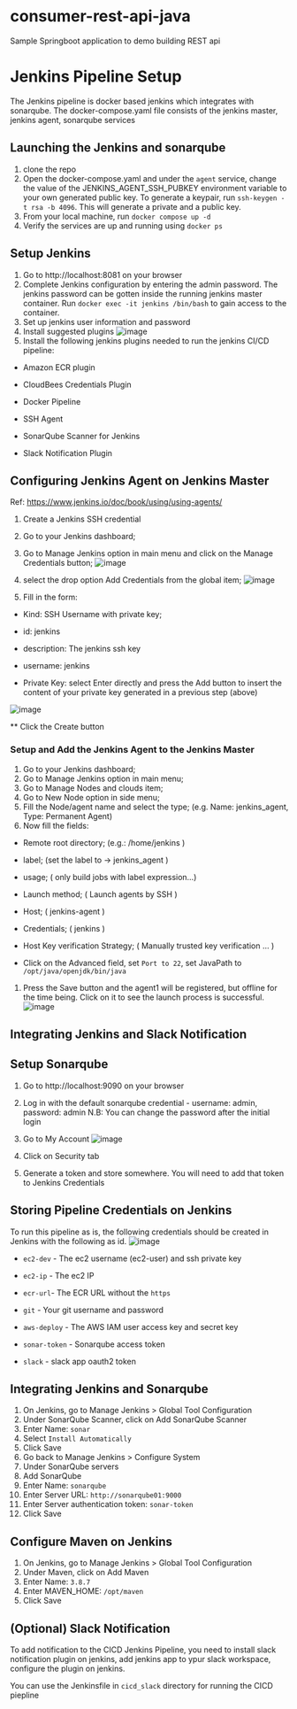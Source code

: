 # consumer-rest-api-java
Sample Springboot application to demo building REST api

# Jenkins Pipeline Setup
The Jenkins pipeline is docker based jenkins which integrates with sonarqube.
The docker-compose.yaml file consists of the jenkins master, jenkins agent, sonarqube services

## Launching the Jenkins and sonarqube
1. clone the repo
1. Open the docker-compose.yaml and under the `agent` service, change the value of the JENKINS_AGENT_SSH_PUBKEY environment variable to your own generated public key.
To generate a keypair, run `ssh-keygen -t rsa -b 4096`. This will generate a private and a public key. 
1. From your local machine, run `docker compose up -d`
1. Verify the services are up and running using `docker ps`

## Setup Jenkins
1. Go to http://localhost:8081 on your browser
1. Complete Jenkins configuration by entering the admin password.
The jenkins password can be gotten inside the running jenkins master container. Run `docker exec -it jenkins /bin/bash` to gain access to the container.
1. Set up jenkins user information and password
1. Install suggested plugins
![image](https://github.com/tosicky/consume-rest-api-java/assets/14918937/f3412bdf-c970-44f1-9b1c-0c54954f6876)
1. Install the following jenkins plugins needed to run the jenkins CI/CD pipeline:

  * Amazon ECR plugin

  * CloudBees Credentials Plugin

  * Docker Pipeline

  * SSH Agent

  * SonarQube Scanner for Jenkins

  * Slack Notification Plugin

## Configuring Jenkins Agent on Jenkins Master
Ref: https://www.jenkins.io/doc/book/using/using-agents/
1. Create a Jenkins SSH credential
1. Go to your Jenkins dashboard;
1. Go to Manage Jenkins option in main menu and click on the Manage Credentials button;
![image](https://github.com/tosicky/consume-rest-api-java/assets/14918937/5b7d5003-4243-4d68-b77a-7ee2bb143d48)

1. select the drop option Add Credentials from the global item;
![image](https://github.com/tosicky/consume-rest-api-java/assets/14918937/2897b332-52bf-4200-845b-934dd860f8c1)

1. Fill in the form:

  * Kind: SSH Username with private key;

  * id: jenkins

  * description: The jenkins ssh key

  * username: jenkins

  * Private Key: select Enter directly and press the Add button to insert the content of your private key generated in a previous step (above)

![image](https://github.com/tosicky/consume-rest-api-java/assets/14918937/9fcec328-1421-4062-9287-eb8427d52176)

** Click the Create button 

### Setup and Add the Jenkins Agent to the Jenkins Master
1. Go to your Jenkins dashboard;
1. Go to Manage Jenkins option in main menu;
1. Go to Manage Nodes and clouds item;
1. Go to New Node option in side menu;
1. Fill the Node/agent name and select the type; (e.g. Name: jenkins_agent, Type: Permanent Agent)
1. Now fill the fields:

  * Remote root directory; (e.g.: /home/jenkins )

  * label; (set the label to -> jenkins_agent )

  * usage; ( only build jobs with label expression…​)

  * Launch method; ( Launch agents by SSH )

  * Host; ( jenkins-agent )

  * Credentials; ( jenkins )

  * Host Key verification Strategy; ( Manually trusted key verification …​ )

  * Click on the Advanced field, set `Port to 22`, set JavaPath to `/opt/java/openjdk/bin/java`

1. Press the Save button and the agent1 will be registered, but offline for the time being. Click on it to see the launch process is successful.
![image](https://github.com/tosicky/consume-rest-api-java/assets/14918937/68307d60-3475-4979-98a6-d4ff1f607de9)


## Integrating Jenkins and Slack Notification

## Setup Sonarqube
1. Go to http://localhost:9090 on your browser
1. Log in with the default sonarqube credential - username: admin, password: admin 
N.B: You can change the password after the initial login
1. Go to My Account
![image](https://github.com/tosicky/consume-rest-api-java/assets/14918937/6ed14912-5db7-41d6-87af-e0b020a4371c)

1. Click on Security tab
1. Generate a token and store somewhere. You will need to add that token to Jenkins Credentials  


## Storing Pipeline Credentials on Jenkins
To run this pipeline as is, the following credentials should be created in Jenkins with the following as id.
![image](https://github.com/tosicky/consume-rest-api-java/assets/14918937/1f0dd171-47b1-41c0-9438-00ad2933438a)


  * `ec2-dev` - The ec2 username (ec2-user) and ssh private key

  * `ec2-ip` - The ec2 IP

  * `ecr-url`- The ECR URL without the `https`

  * `git` - Your git username and password

  * `aws-deploy` - The AWS IAM user access key and secret key

  * `sonar-token` - Sonarqube access token

  * `slack` - slack app oauth2 token


## Integrating Jenkins and Sonarqube
1. On Jenkins, go to Manage Jenkins > Global Tool Configuration
1. Under SonarQube Scanner, click on Add SonarQube Scanner
1. Enter Name: `sonar`
1. Select `Install Automatically` 
1. Click Save
1. Go back to Manage Jenkins > Configure System
1. Under SonarQube servers
1. Add SonarQube 
1. Enter Name: `sonarqube`
1. Enter Server URL: `http://sonarqube01:9000`
1. Enter Server authentication token: `sonar-token`
1. Click Save     

## Configure Maven on Jenkins
1. On Jenkins, go to Manage Jenkins > Global Tool Configuration
1. Under Maven, click on Add Maven
1. Enter Name: `3.8.7`
1. Enter MAVEN_HOME: `/opt/maven`
1. Click Save  

## (Optional) Slack Notification
To add notification to the CICD Jenkins Pipeline, you need to install slack notification plugin on jenkins, add jenkins app to ypur slack workspace, configure the plugin on jenkins.

You can use the Jenkinsfile in `cicd_slack` directory for running the CICD piepline


